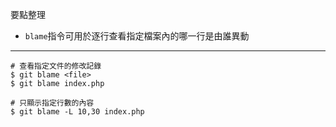 要點整理
- `blame`指令可用於逐行查看指定檔案內的哪一行是由誰異動

---

```
# 查看指定文件的修改記錄
$ git blame <file>
$ git blame index.php
```

```
# 只顯示指定行數的內容
$ git blame -L 10,30 index.php
```